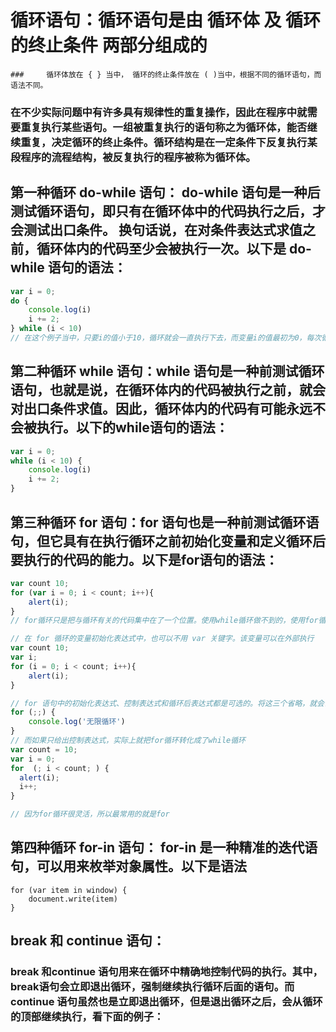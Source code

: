 # 循环语句：循环语句是由 循环体 及 循环的终止条件 两部分组成的

	### 	循环体放在 { } 当中， 循环的终止条件放在 ( )当中，根据不同的循环语句，而语法不同。

### 	在不少实际问题中有许多具有规律性的重复操作，因此在程序中就需要重复执行某些语句。一组被重复执行的语句称之为循环体，能否继续重复，决定循环的终止条件。循环结构是在一定条件下反复执行某段程序的流程结构，被反复执行的程序被称为循环体。  

## 第一种循环 do-while 语句： do-while 语句是一种后测试循环语句，即只有在循环体中的代码执行之后，才会测试出口条件。 换句话说，在对条件表达式求值之前，循环体内的代码至少会被执行一次。以下是 do-while 语句的语法：

```javascript
var i = 0;
do {
	console.log(i)
	i += 2;
} while (i < 10)
// 在这个例子当中，只要i的值小于10，循环就会一直执行下去，而变量i的值最初为0，每次循环都会递增2.
```

## 第二种循环 while 语句：while 语句是一种前测试循环语句，也就是说，在循环体内的代码被执行之前，就会对出口条件求值。因此，循环体内的代码有可能永远不会被执行。以下的while语句的语法：

```javascript
var i = 0;
while (i < 10) {
	console.log(i)
	i += 2;
}
```

## 第三种循环 for 语句：for 语句也是一种前测试循环语句，但它具有在执行循环之前初始化变量和定义循环后要执行的代码的能力。以下是for语句的语法：

```javascript
var count 10;
for (var i = 0; i < count; i++){
	alert(i);
}
// for循环只是把与循环有关的代码集中在了一个位置。使用while循环做不到的，使用for循环同样做不到；
```

```javascript
// 在 for 循环的变量初始化表达式中，也可以不用 var 关键字。该变量可以在外部执行
var count 10;
var i;
for (i = 0; i < count; i++){
	alert(i);
}
```

```javascript
// for 语句中的初始化表达式、控制表达式和循环后表达式都是可选的。将这三个省略，就会创建一个无限循环
for (;;) {
	console.log('无限循环')
}
// 而如果只给出控制表达式，实际上就把for循环转化成了while循环
var count = 10;
var i = 0;
for  (; i < count; ) {
  alert(i);
  i++;
}

// 因为for循环很灵活，所以最常用的就是for
```

## 第四种循环 for-in 语句： for-in 是一种精准的迭代语句，可以用来枚举对象属性。以下是语法

```
for (var item in window) {
	document.write(item)
}
```

## break 和 continue 语句：

### break 和continue 语句用来在循环中精确地控制代码的执行。其中，break语句会立即退出循环，强制继续执行循环后面的语句。而continue 语句虽然也是立即退出循环，但是退出循环之后，会从循环的顶部继续执行，看下面的例子：

 